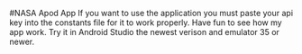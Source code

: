 #NASA Apod App
If you want to use the application you must paste your api key into the constants file for it to work properly.
Have fun to see how my app work. Try it in Android Studio the newest verison and emulator 35 or newer.
